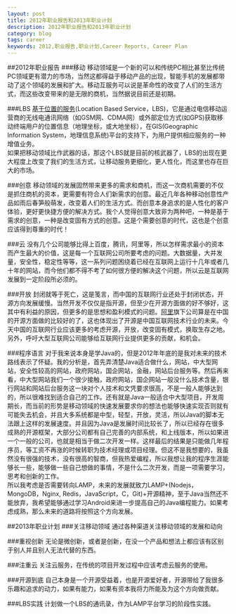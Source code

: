 ```yaml
---
layout: post
title: 2012年职业报告和2013年职业计划
description: 2012年职业报告和2013年职业计划
category: blog
tags: career
keywords: 2012,职业报告,职业计划,Career Reports, Career Plan
---
```


##2012年职业报告
###移动
移动领域是一个新的可以和传统PC相比甚至比传统PC领域更有潜力的市场，当然这都得益于移动产品的出现，智能手机的发展都带动了这个领域的发展和扩大。移动互服务可以说是革命性的改变了人们的生活方式，而这些改变带来的是无限的商机，当然据说目前还是初期。

###LBS
[基于位置的服务](http://baike.baidu.com/view/152851.htm)(Location Based Service，LBS)，它是通过电信移动运营商的无线电通讯网络（如GSM网、CDMA网）或外部定位方式(如GPS)获取移动终端用户的位置信息（地理坐标，或大地坐标），在GIS(Geographic Information System，地理信息系统)平台的支持下，为用户提供相应服务的一种增值业务。   
如果把移动领域比作武器的话，那这个LBS就是目前的核武器了，LBS的出现在更大程度上改变了我们的生活方式，让移动服务更细化，更人性化，而这里也存在巨大的市场。

###创意
移动领域的发展固然带来更多的需求和商机，而这一次商机需要的不仅是抓住商机的资本，更需要有符合人们新需求的创意。最近几年各种移动创意性产品如雨后春笋般萌发，改变着人们的生活方式。而创意本身追求的是人性化的客户体验，更好更快捷方便的解决方式。我个人觉得创意大致非为两种吧，一种是基于需求的创意，一种是改变固有方式的创意。这是个需要创意的时代，这也是个创意应该得到尊重的时代！

###云
没有几个公司能够比得上百度，腾讯，阿里等，所以怎样需求最小的资本而产生最大的价值，这是每一个互联网公司所要考虑的问题。大数据量，大并发量，安全性，稳定性等等，这一系列问题困绕着已经在互联网上运行十几年或者几十年的网站，而今他们都不得不考了如何很方便的解决这个问题，所以云是互联网发展到一定阶段所必须的。

###开放
封闭就等于死亡，这是笺言，而中国的互联网行业还处于封闭状态，开源方向发展缓慢。当然开发不仅仅是指开源，但至少在开源方面做的好不够好，这其中有利益的原因，但更多的是思想和盈利模式的问题。[阿里](http://rdc.taobao.com/blog/cs/)旗下公司算是在中国的开源方面做的比较好的了，这也体现出了开源是中国互联网技术行业的未来。今天中国的互联网行业应该更多的考虑开源，开放，改变固有模式，换取生存之地。
另外，呼吁大型互联网公司能够给互联网行业提供更多的贡献，和机会。

###程序语言
对于我来说本身是学Java的，但是2012年年底的是我对未来的技术路线表示了怀疑。我的分析是，首先弄清楚Java适合做什么，网站，中大型网站，安全性较高的网站，政府网站，国企网站，金融，网站后台服务等。然后再来看，中大型网站我们一个很少接触，政府网站，国企网站一般没什么技术含量，银行网站和网站后台服务这一块对个人技术和文凭要求很高，不是一般人能够达到的，所以很难找到适合自己的工作。还有就是Java一般适合中大型项目，开发周期长，而当前的形势是移动领域的快速发展要求你的想法也能够快速实现否则就有可能失去机会，并且大多系统都是中型，轻型，开放，灵活，所以Java的脚本无法跟上这样的发展速度。并且因为Java是发展时间比较长了，所以已经存在很多成熟的开源框架，大部分公司都有自己完善的内部系统，和上线版本，所以如果进一个一般的公司，也就是相当于做二次开发一样。这样最后的结果是只能做几年程序员，等工资不再涨的时候转职为技术经理或项目经理。但这不是我想要的，我虽然没有很强的技术，没有很高的智商，但我热爱编程，所以我想让我的程序生涯能够长一些，能够做一些自己想做的事情，不是什么二次开发，而是一项需要学习，思考和创新的工作。   
所以我考虑是否需要转向LAMP，未来的发展就致力LAMP+(Nodejs，MongoDB，Nginx, Redis，JavaScript，C，Git)+开源精神，至于Java当然还不能放弃，我希望能够通过学习Android来进一步提高自己的Java编程能力。如果考虑成熟，那么未来的道路将按照这个方向发展。

##2013年职业计划
###关注移动领域
通过各种渠道关注移动领域的发展和动向

###重视创新
无论是微创新，或者是创新，在没一个产品和想法上都应该有区别于别人并且别人无法代替的东西。

###注重云
关注云服务，在传统的项目开发过程中应该考虑云服务的使用。

###开源到底
自己本身是一个开源受益着，也是开源爱好者，开源带给了我很多乐趣和追求的动力，如果有能力，如果有资本我将力所能及为这个方向做贡献。

###LBS实践
计划做一个LBS的通讯录，作为LAMP平台学习的阶段性实践。
